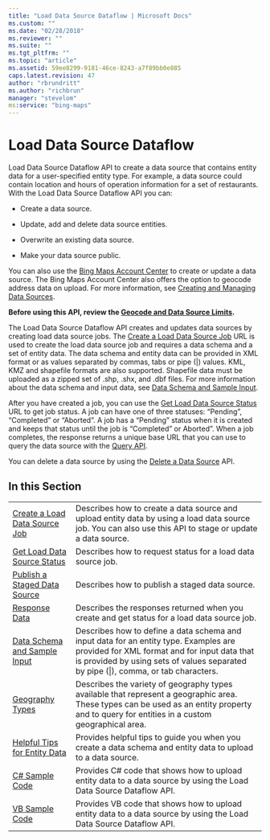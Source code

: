 ```yaml
---
title: "Load Data Source Dataflow | Microsoft Docs"
ms.custom: ""
ms.date: "02/28/2018"
ms.reviewer: ""
ms.suite: ""
ms.tgt_pltfrm: ""
ms.topic: "article"
ms.assetid: 59ee8299-9181-46ce-8243-a7f89bb0e885
caps.latest.revision: 47
author: "rbrundritt"
ms.author: "richbrun"
manager: "stevelom"
ms:service: "bing-maps"
---
```

# Load Data Source Dataflow
Load Data Source Dataflow API to create a data source that contains entity data for a user-specified entity type. For example, a data source could contain location and hours of operation information for a set of restaurants. With the Load Data Source Dataflow API you can:  
  
-   Create a data source.  
  
-   Update, add and delete data source entities.  
  
-   Overwrite an existing data source.  
  
-   Make your data source public.  
  
 You can also use the [Bing Maps Account Center](http://www.bingmapsportal.com) to create or update a data source. The Bing Maps Account Center also offers the option to geocode address data on upload. For more information, see [Creating and Managing Data Sources](http://msdn.microsoft.com/en-us/library/hh698204.aspx).  
  
 **Before using this API, review the [Geocode and Data Source Limits](../spatial-data-services/geocode-and-data-source-limits.md).**  
  
 The Load Data Source Dataflow API creates and updates data sources by creating load data source jobs. The [Create a Load Data Source Job](../spatial-data-services/create-a-load-data-source-job-and-input-entity-data.md) URL is used to create the load data source job and requires a data schema and a set of entity data. The data schema and entity data can be provided in XML format or as values separated by commas, tabs or pipe (&#124;) values. KML, KMZ and shapefile formats are also supported. Shapefile data must be uploaded as a zipped set of .shp, .shx, and .dbf files. For more information about the data schema and input data, see [Data Schema and Sample Input](../spatial-data-services/load-data-source-data-schema-and-sample-input.md).  
  
 After you have created a job, you can use the [Get Load Data Source Status](../spatial-data-services/get-load-data-source-status.md) URL to get job status. A job can have one of three statuses: “Pending”, “Completed” or “Aborted”. A job has a “Pending” status when it is created and keeps that status until the job is “Completed” or Aborted”. When a job completes, the response returns a unique base URL that you can use to query the data source with the [Query API](../spatial-data-services/query-api.md).  
  
 You can delete a data source by using the [Delete a Data Source](../spatial-data-services/delete-a-data-source.md) API.  
  
## In this Section  
  
|||  
|-|-|  
|[Create a Load Data Source Job](../spatial-data-services/create-a-load-data-source-job-and-input-entity-data.md)|Describes how to create a data source and upload entity data by using a load data source job. You can also use this API to stage or update a data source.|  
|[Get Load Data Source Status](../spatial-data-services/get-load-data-source-status.md)|Describes how to request status for a load data source job.|  
|[Publish a Staged Data Source](../spatial-data-services/publish-a-staged-data-source.md)|Describes how to publish a staged data source.|  
|[Response Data](../spatial-data-services/load-data-source-dataflow-response-description.md)|Describes the responses returned when you create and get status for a load data source job.|  
|[Data Schema and Sample Input](../spatial-data-services/load-data-source-data-schema-and-sample-input.md)|Describes how to define a data schema and input data for an entity type. Examples are provided for XML format and for input data that is provided by using sets of values separated by pipe (&#124;), comma, or tab characters.|  
|[Geography Types](../spatial-data-services/geography-types.md)|Describes the variety of geography types available that represent a geographic area. These types can be used as an entity property and to query for entities in a custom geographical area.|  
|[Helpful Tips for Entity Data](../spatial-data-services/helpful-tips-for-entity-data.md)|Provides helpful tips to guide you when you create a data schema and entity data to upload to a data source.|  
|[C# Sample Code](../spatial-data-services/load-data-source-dataflow-sample-code-csharp.md)|Provides C# code that shows how to upload entity data to a data source by using the Load Data Source Dataflow API.|  
|[VB Sample Code](../spatial-data-services/load-data-source-dataflow-sample-code-vb.md)|Provides VB code that shows how to upload entity data to a data source by using the Load Data Source Dataflow API.|